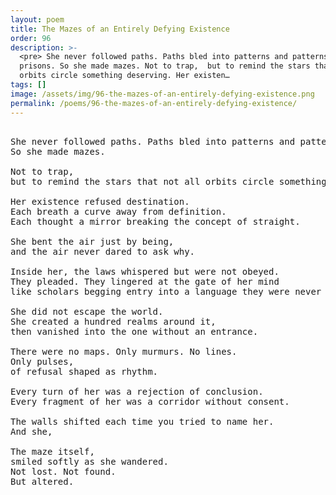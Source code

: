 ```yaml
---
layout: poem
title: The Mazes of an Entirely Defying Existence
order: 96
description: >-
  <pre> She never followed paths. Paths bled into patterns and patterns were
  prisons. So she made mazes. Not to trap,  but to remind the stars that not all
  orbits circle something deserving. Her existen…
tags: []
image: /assets/img/96-the-mazes-of-an-entirely-defying-existence.png
permalink: /poems/96-the-mazes-of-an-entirely-defying-existence/
---
```


<pre>

She never followed paths. Paths bled into patterns and patterns were prisons.
So she made mazes.

Not to trap, 
but to remind the stars that not all orbits circle something deserving.

Her existence refused destination. 
Each breath a curve away from definition. 
Each thought a mirror breaking the concept of straight.

She bent the air just by being, 
and the air never dared to ask why.

Inside her, the laws whispered but were not obeyed.
They pleaded. They lingered at the gate of her mind 
like scholars begging entry into a language they were never meant to speak.

She did not escape the world. 
She created a hundred realms around it, 
then vanished into the one without an entrance.

There were no maps. Only murmurs. No lines. 
Only pulses,
of refusal shaped as rhythm.

Every turn of her was a rejection of conclusion.
Every fragment of her was a corridor without consent.

The walls shifted each time you tried to name her.
And she, 

The maze itself, 
smiled softly as she wandered.
Not lost. Not found. 
But altered.
</pre>
